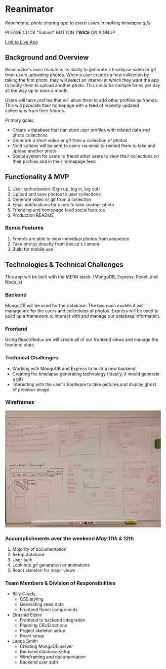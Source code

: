 # Reanimator

*Reanimator, photo sharing app to assist users in making timelapse gifs*

PLEASE CLICK "Submit" BUTTON ***TWICE*** ON SIGNUP

[Link to Live App](https://flex-reanimator.herokuapp.com)

## Background and Overview
Reanimator's main feature is its ability to generate a timelapse video or gif from users uploading photos. When a user creates a new collection by taking the first photo, they will select an interval at which they want the app to notify them to upload another photo. This could be multiple times per day all the way up to once a month.

Users will have profiles that will allow them to add other profiles as friends. This will populate their homepage with a feed of recently updated collections from their friends.

Primary goals:
* Create a database that can store user profiles with related data and photo collections
* Generate a short video or gif from a collection of photos
* Notifications will be sent to users via email to remind them to take and upload another photo
* Social system for users to friend other users to view their collections on their profiles and in their homepage feed

## Functionality & MVP
1. User authorization (Sign up, log in, log out)
1. Upload and save photos to user collections
1. Generate video or gif from a collection
1. Email notifications for users to take another photo
1. Friending and homepage feed social features
1. Production README

### Bonus Features
1. Friends are able to view individual photos from sequence
1. Take photos directly from device's camera 
1. Build for mobile use

## Technologies & Technical Challenges
This app will be built with the MERN stack. (MongoDB, Express, React, and Node.js)

### Backend
MongoDB will be used for the database. The two main models it will manage are for the users and collectoins of photos. Express will be used to build up a framework to interact with and manage our database information.

### Frontend
Using React/Redux we will create all of our frontend views and manage the frontend state.

### Technical Challenges
* Working with MongoDB and Express to build a new backend
* Creating the timelapse generating technology (Ideally, it would generate a gif)
* Interacting with the user's hardware to take pictures and display ghost of previous image

### Wireframes
![Wireframes](./documentation/imgs/wireframes.jpg)

### Accomplishments over the weekend ***May 11th & 12th***
1. Majority of documentation
1. Setup database
1. User auth
1. Look into gif generation or animations
1. React skeleton for major views

### Team Members & Division of Responsibilities
- Billy Caudy
  * CSS styling
  * Generating seed data
  * Frontend React components
- Elrashid Elzein
  * Frontend to backend integration
  * Planning CRUD actions
  * Project skeleton setup
  * React setup
- Lance Smith
  * Creating MongoDB server
  * Backend database setup
  * Wireframing and documentation
  * Backend user auth
